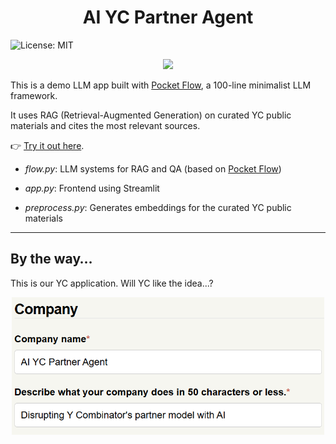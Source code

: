 <h1 align="center">AI YC Partner Agent</h1>

![License: MIT](https://img.shields.io/badge/License-MIT-yellow.svg)

<div align="center">
  <img src="./images/demo.gif"/>
</div>

This is a demo LLM app built with [Pocket Flow](https://github.com/The-Pocket/PocketFlow), a 100-line minimalist LLM framework. 

It uses RAG (Retrieval-Augmented Generation) on curated YC public materials and cites the most relevant sources. 

👉 [Try it out here](https://yc-partner-agent-eat3v5crbq-ue.a.run.app/).

- *flow.py*: LLM systems for RAG and QA (based on [Pocket Flow](https://github.com/The-Pocket/PocketFlow))
  
- *app.py*: Frontend using Streamlit
  
- *preprocess.py*: Generates embeddings for the curated YC public materials

---

## By the way…

This is our YC application. Will YC like the idea...?

<div align="center">
  <img src="./images/meme2.png" width="500"/>
</div>
